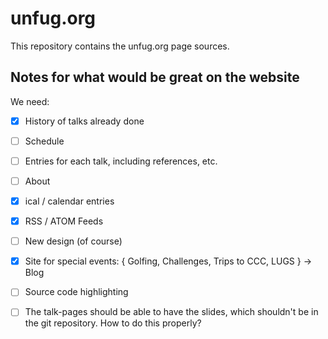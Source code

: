 # unfug.org

This repository contains the unfug.org page sources.

## Notes for what would be great on the website

We need:

* [x] History of talks already done
* [ ] Schedule
* [ ] Entries for each talk, including references, etc.
* [ ] About
* [x] ical / calendar entries
* [x] RSS / ATOM Feeds
* [ ] New design (of course)
* [x] Site for special events: { Golfing, Challenges, Trips to CCC, LUGS } -> Blog
* [ ] Source code highlighting
* [ ] The talk-pages should be able to have the slides, which shouldn't be in the
  git repository. How to do this properly?


